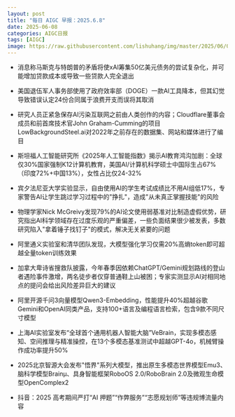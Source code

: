 ```yaml
---
layout: post
title: "每日 AIGC 早报：2025.6.8"
date: 2025-06-08
categories: AIGC日报
tags: [AIGC]
image: https://raw.githubusercontent.com/lishuhang/img/master/2025/06/0608-d.jpg
---
```


- 消息称马斯克与特朗普的矛盾将使xAI筹集50亿美元债务的尝试复杂化，并可能增加贷款成本或导致一些贷款人完全退出

- 美国退伍军人事务部使用了政府效率部（DOGE）一款AI工具降本，但其幻觉导致错误认定24份合同属于浪费开支而误将其取消

- 研究人员正紧急保存AI污染互联网之前由人类创作的内容；Cloudflare董事会成员和前首席技术官John Graham-Cumming的项目LowBackgroundSteel.ai对2022年之前存在的数据集、网站和媒体进行了编目

- 斯坦福人工智能研究所《2025年人工智能指数》揭示AI教育鸿沟加剧：全球仅30%国家强制K12计算机教育，美国AI/计算机科学硕士中国际生占67%（印度72%+中国13%），女性占比仅24-32%

- 宾夕法尼亚大学实验显示，自由使用AI的学生考试成绩比不用AI组低17%，专家警告AI让学生跳过学习过程中的"挣扎"，造成"从未真正掌握技能"的风险

- 物理学家Nick McGreivy发现79%的AI论文使用弱基准对比制造虚假优势，研究指出AI科学领域存在过度乐观的严重偏差，一些负面结果很少被发表，多数研究陷入"拿着锤子找钉子"的模式，解决无关紧要的问题

- 阿里通义实验室和清华团队发现，大模型强化学习仅需20%高熵token即可超越全量token训练效果

- 加拿大卑诗省搜救队披露，今年春季因依赖ChatGPT/Gemini规划路线的登山者遇险事件激增，两名徒步者仅穿普通鞋上山被困；专家实测显示AI对相同地点的提问会给出风险差异巨大的建议

- 阿里开源千问3向量模型Qwen3-Embedding，性能提升40%超越谷歌Gemini和OpenAI同类产品，支持100+语言及编程语言检索，包含9款不同尺寸模型

- 上海AI实验室发布“全球首个通用机器人智能大脑”VeBrain，实现多模态感知、空间推理与精准操控，在13个多模态基准测试中超越GPT-4o，机械臂操作成功率提升50%

- 2025北京智源大会发布"悟界"系列大模型，推出原生多模态世界模型Emu3、脑科学模型Brainμ、具身智能框架RoboOS 2.0/RoboBrain 2.0及微观生命模型OpenComplex2

- 抖音：2025 高考期间严打“AI 押题”“作弊服务”“志愿规划师”等违规博流量内容